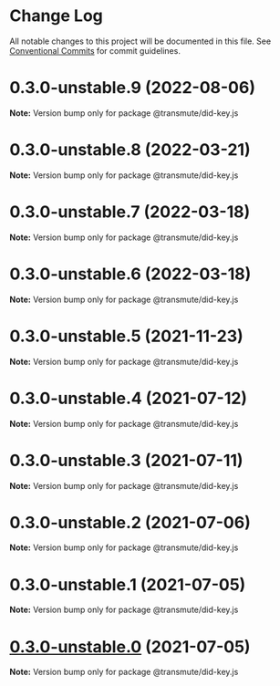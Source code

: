 # Change Log

All notable changes to this project will be documented in this file.
See [Conventional Commits](https://conventionalcommits.org) for commit guidelines.

# 0.3.0-unstable.9 (2022-08-06)

**Note:** Version bump only for package @transmute/did-key.js





# 0.3.0-unstable.8 (2022-03-21)

**Note:** Version bump only for package @transmute/did-key.js





# 0.3.0-unstable.7 (2022-03-18)

**Note:** Version bump only for package @transmute/did-key.js





# 0.3.0-unstable.6 (2022-03-18)

**Note:** Version bump only for package @transmute/did-key.js





# 0.3.0-unstable.5 (2021-11-23)

**Note:** Version bump only for package @transmute/did-key.js





# 0.3.0-unstable.4 (2021-07-12)

**Note:** Version bump only for package @transmute/did-key.js





# 0.3.0-unstable.3 (2021-07-11)

**Note:** Version bump only for package @transmute/did-key.js





# 0.3.0-unstable.2 (2021-07-06)

**Note:** Version bump only for package @transmute/did-key.js





# 0.3.0-unstable.1 (2021-07-05)

**Note:** Version bump only for package @transmute/did-key.js





# [0.3.0-unstable.0](https://github.com/transmute-industries/did-key.js/compare/v0.2.1-unstable.42...v0.3.0-unstable.0) (2021-07-05)

**Note:** Version bump only for package @transmute/did-key.js
